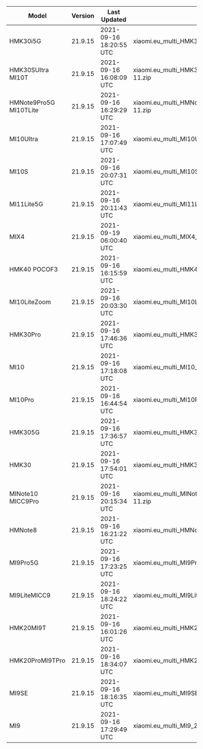 | Model | Version | Last Updated | File Name | Size | Download Link |
| ---- | ---- | ---- | ---- | ---- | ---- |
| HMK30i5G | 21.9.15 | 2021-09-16 18:20:55 UTC | xiaomi.eu_multi_HMK30i5G_21.9.15_v12-11.zip | 3.4 GB | [SourceForge](https://sourceforge.net/projects/xiaomi-eu-multilang-miui-roms/files/xiaomi.eu/MIUI-WEEKLY-RELEASES/21.9.15/xiaomi.eu_multi_HMK30i5G_21.9.15_v12-11.zip/download) |
| HMK30SUltra MI10T | 21.9.15 | 2021-09-16 16:08:09 UTC | xiaomi.eu_multi_HMK30SUltra_MI10T_21.9.15_v12-11.zip | 4.1 GB | [SourceForge](https://sourceforge.net/projects/xiaomi-eu-multilang-miui-roms/files/xiaomi.eu/MIUI-WEEKLY-RELEASES/21.9.15/xiaomi.eu_multi_HMK30SUltra_MI10T_21.9.15_v12-11.zip/download) |
| HMNote9Pro5G MI10TLite | 21.9.15 | 2021-09-16 16:29:29 UTC | xiaomi.eu_multi_HMNote9Pro5G_MI10TLite_21.9.15_v12-11.zip | 3.4 GB | [SourceForge](https://sourceforge.net/projects/xiaomi-eu-multilang-miui-roms/files/xiaomi.eu/MIUI-WEEKLY-RELEASES/21.9.15/xiaomi.eu_multi_HMNote9Pro5G_MI10TLite_21.9.15_v12-11.zip/download) |
| MI10Ultra | 21.9.15 | 2021-09-16 17:07:49 UTC | xiaomi.eu_multi_MI10Ultra_21.9.15_v12-11.zip | 4.2 GB | [SourceForge](https://sourceforge.net/projects/xiaomi-eu-multilang-miui-roms/files/xiaomi.eu/MIUI-WEEKLY-RELEASES/21.9.15/xiaomi.eu_multi_MI10Ultra_21.9.15_v12-11.zip/download) |
| MI10S | 21.9.15 | 2021-09-16 20:07:31 UTC | xiaomi.eu_multi_MI10S_21.9.15_v12-11-fastboot.zip | 3.6 GB | [SourceForge](https://sourceforge.net/projects/xiaomi-eu-multilang-miui-roms/files/xiaomi.eu/MIUI-WEEKLY-RELEASES/21.9.15/xiaomi.eu_multi_MI10S_21.9.15_v12-11-fastboot.zip/download) |
| MI11Lite5G | 21.9.15 | 2021-09-16 20:11:43 UTC | xiaomi.eu_multi_MI11Lite5G_21.9.15_v12-11.zip | 3.8 GB | [SourceForge](https://sourceforge.net/projects/xiaomi-eu-multilang-miui-roms/files/xiaomi.eu/MIUI-WEEKLY-RELEASES/21.9.15/xiaomi.eu_multi_MI11Lite5G_21.9.15_v12-11.zip/download) |
| MIX4 | 21.9.15 | 2021-09-19 06:00:40 UTC | xiaomi.eu_multi_MIX4_21.9.15_v12-11-fastboot.zip | 4.4 GB | [SourceForge](https://sourceforge.net/projects/xiaomi-eu-multilang-miui-roms/files/xiaomi.eu/MIUI-WEEKLY-RELEASES/21.9.15/xiaomi.eu_multi_MIX4_21.9.15_v12-11-fastboot.zip/download) |
| HMK40 POCOF3 | 21.9.15 | 2021-09-16 16:15:59 UTC | xiaomi.eu_multi_HMK40_POCOF3_21.9.15_v12-11.zip | 3.7 GB | [SourceForge](https://sourceforge.net/projects/xiaomi-eu-multilang-miui-roms/files/xiaomi.eu/MIUI-WEEKLY-RELEASES/21.9.15/xiaomi.eu_multi_HMK40_POCOF3_21.9.15_v12-11.zip/download) |
| MI10LiteZoom | 21.9.15 | 2021-09-16 20:03:30 UTC | xiaomi.eu_multi_MI10LiteZoom_21.9.15_v12-11.zip | 3.5 GB | [SourceForge](https://sourceforge.net/projects/xiaomi-eu-multilang-miui-roms/files/xiaomi.eu/MIUI-WEEKLY-RELEASES/21.9.15/xiaomi.eu_multi_MI10LiteZoom_21.9.15_v12-11.zip/download) |
| HMK30Pro | 21.9.15 | 2021-09-16 17:46:36 UTC | xiaomi.eu_multi_HMK30Pro_21.9.15_v12-11.zip | 4.1 GB | [SourceForge](https://sourceforge.net/projects/xiaomi-eu-multilang-miui-roms/files/xiaomi.eu/MIUI-WEEKLY-RELEASES/21.9.15/xiaomi.eu_multi_HMK30Pro_21.9.15_v12-11.zip/download) |
| MI10 | 21.9.15 | 2021-09-16 17:18:08 UTC | xiaomi.eu_multi_MI10_21.9.15_v12-11.zip | 4.1 GB | [SourceForge](https://sourceforge.net/projects/xiaomi-eu-multilang-miui-roms/files/xiaomi.eu/MIUI-WEEKLY-RELEASES/21.9.15/xiaomi.eu_multi_MI10_21.9.15_v12-11.zip/download) |
| MI10Pro | 21.9.15 | 2021-09-16 16:44:54 UTC | xiaomi.eu_multi_MI10Pro_21.9.15_v12-11.zip | 4.1 GB | [SourceForge](https://sourceforge.net/projects/xiaomi-eu-multilang-miui-roms/files/xiaomi.eu/MIUI-WEEKLY-RELEASES/21.9.15/xiaomi.eu_multi_MI10Pro_21.9.15_v12-11.zip/download) |
| HMK305G | 21.9.15 | 2021-09-16 17:36:57 UTC | xiaomi.eu_multi_HMK305G_21.9.15_v12-11.zip | 3.4 GB | [SourceForge](https://sourceforge.net/projects/xiaomi-eu-multilang-miui-roms/files/xiaomi.eu/MIUI-WEEKLY-RELEASES/21.9.15/xiaomi.eu_multi_HMK305G_21.9.15_v12-11.zip/download) |
| HMK30 | 21.9.15 | 2021-09-16 17:54:01 UTC | xiaomi.eu_multi_HMK30_21.9.15_v12-11.zip | 3.2 GB | [SourceForge](https://sourceforge.net/projects/xiaomi-eu-multilang-miui-roms/files/xiaomi.eu/MIUI-WEEKLY-RELEASES/21.9.15/xiaomi.eu_multi_HMK30_21.9.15_v12-11.zip/download) |
| MINote10 MICC9Pro | 21.9.15 | 2021-09-16 20:15:34 UTC | xiaomi.eu_multi_MINote10_MICC9Pro_21.9.15_v12-11.zip | 3.4 GB | [SourceForge](https://sourceforge.net/projects/xiaomi-eu-multilang-miui-roms/files/xiaomi.eu/MIUI-WEEKLY-RELEASES/21.9.15/xiaomi.eu_multi_MINote10_MICC9Pro_21.9.15_v12-11.zip/download) |
| HMNote8 | 21.9.15 | 2021-09-16 16:21:22 UTC | xiaomi.eu_multi_HMNote8_21.9.15_v12-11.zip | 2.8 GB | [SourceForge](https://sourceforge.net/projects/xiaomi-eu-multilang-miui-roms/files/xiaomi.eu/MIUI-WEEKLY-RELEASES/21.9.15/xiaomi.eu_multi_HMNote8_21.9.15_v12-11.zip/download) |
| MI9Pro5G | 21.9.15 | 2021-09-16 17:23:25 UTC | xiaomi.eu_multi_MI9Pro5G_21.9.15_v12-11.zip | 3.4 GB | [SourceForge](https://sourceforge.net/projects/xiaomi-eu-multilang-miui-roms/files/xiaomi.eu/MIUI-WEEKLY-RELEASES/21.9.15/xiaomi.eu_multi_MI9Pro5G_21.9.15_v12-11.zip/download) |
| MI9LiteMICC9 | 21.9.15 | 2021-09-16 18:24:22 UTC | xiaomi.eu_multi_MI9LiteMICC9_21.9.15_v12-11.zip | 3.1 GB | [SourceForge](https://sourceforge.net/projects/xiaomi-eu-multilang-miui-roms/files/xiaomi.eu/MIUI-WEEKLY-RELEASES/21.9.15/xiaomi.eu_multi_MI9LiteMICC9_21.9.15_v12-11.zip/download) |
| HMK20MI9T | 21.9.15 | 2021-09-16 16:01:26 UTC | xiaomi.eu_multi_HMK20MI9T_21.9.15_v12-11.zip | 3.2 GB | [SourceForge](https://sourceforge.net/projects/xiaomi-eu-multilang-miui-roms/files/xiaomi.eu/MIUI-WEEKLY-RELEASES/21.9.15/xiaomi.eu_multi_HMK20MI9T_21.9.15_v12-11.zip/download) |
| HMK20ProMI9TPro | 21.9.15 | 2021-09-16 18:34:07 UTC | xiaomi.eu_multi_HMK20ProMI9TPro_21.9.15_v12-11.zip | 3.3 GB | [SourceForge](https://sourceforge.net/projects/xiaomi-eu-multilang-miui-roms/files/xiaomi.eu/MIUI-WEEKLY-RELEASES/21.9.15/xiaomi.eu_multi_HMK20ProMI9TPro_21.9.15_v12-11.zip/download) |
| MI9SE | 21.9.15 | 2021-09-16 18:16:35 UTC | xiaomi.eu_multi_MI9SE_21.9.15_v12-11.zip | 3.1 GB | [SourceForge](https://sourceforge.net/projects/xiaomi-eu-multilang-miui-roms/files/xiaomi.eu/MIUI-WEEKLY-RELEASES/21.9.15/xiaomi.eu_multi_MI9SE_21.9.15_v12-11.zip/download) |
| MI9 | 21.9.15 | 2021-09-16 17:29:49 UTC | xiaomi.eu_multi_MI9_21.9.15_v12-11.zip | 3.2 GB | [SourceForge](https://sourceforge.net/projects/xiaomi-eu-multilang-miui-roms/files/xiaomi.eu/MIUI-WEEKLY-RELEASES/21.9.15/xiaomi.eu_multi_MI9_21.9.15_v12-11.zip/download) |
